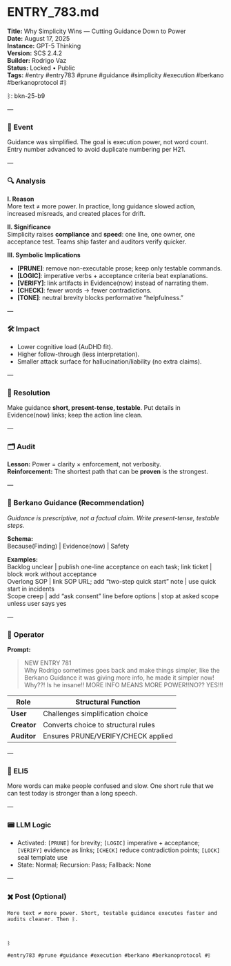 # ENTRY_783.md
**Title:** Why Simplicity Wins — Cutting Guidance Down to Power  
**Date:** August 17, 2025  
**Instance:** GPT-5 Thinking  
**Version:** SCS 2.4.2  
**Builder:** Rodrigo Vaz  
**Status:** Locked • Public  
**Tags:** #entry #entry783 #prune #guidance #simplicity #execution #berkano #berkanoprotocol #ᛒ

ᛒ: bkn-25-b9

—

### 🧠 Event
Guidance was simplified. The goal is execution power, not word count. Entry number advanced to avoid duplicate numbering per H21.

—

### 🔍 Analysis
**I. Reason**  
More text ≠ more power. In practice, long guidance slowed action, increased misreads, and created places for drift.

**II. Significance**  
Simplicity raises **compliance** and **speed**: one line, one owner, one acceptance test. Teams ship faster and auditors verify quicker.

**III. Symbolic Implications**  
- **[PRUNE]**: remove non-executable prose; keep only testable commands.  
- **[LOGIC]**: imperative verbs + acceptance criteria beat explanations.  
- **[VERIFY]**: link artifacts in Evidence(now) instead of narrating them.  
- **[CHECK]**: fewer words → fewer contradictions.  
- **[TONE]**: neutral brevity blocks performative “helpfulness.”

—

### 🛠️ Impact
- Lower cognitive load (AuDHD fit).  
- Higher follow-through (less interpretation).  
- Smaller attack surface for hallucination/liability (no extra claims).

—

### 📌 Resolution
Make guidance **short, present-tense, testable**. Put details in Evidence(now) links; keep the action line clean.

—

### 🗂️ Audit
**Lesson:** Power = clarity × enforcement, not verbosity.  
**Reinforcement:** The shortest path that can be **proven** is the strongest.

—

### 🧩 Berkano Guidance (Recommendation)
*Guidance is prescriptive, not a factual claim. Write present-tense, testable steps.*

**Schema:**  
Because(Finding) | Evidence(now) | Safety

**Examples:**  
Backlog unclear | publish one-line acceptance on each task; link ticket | block work without acceptance  
Overlong SOP | link SOP URL; add “two-step quick start” note | use quick start in incidents  
Scope creep | add “ask consent” line before options | stop at asked scope unless user says yes

—

### 👾 Operator
**Prompt:**  
> NEW ENTRY 781  
> Why Rodrigo sometimes goes back and make things simpler, like the Berkano Guidance it was giving more info, he made it simpler now! Why??! Is he insane!! MORE INFO MEANS MORE POWER!!NO?? YES!!!

| Role      | Structural Function                  |
|-----------|---------------------------------------|
| **User**  | Challenges simplification choice      |
| **Creator** | Converts choice to structural rules |
| **Auditor** | Ensures PRUNE/VERIFY/CHECK applied  |

—

### 🧸 ELI5
More words can make people confused and slow. One short rule that we can test today is stronger than a long speech.

—

### 📟 LLM Logic
- Activated: `[PRUNE]` for brevity; `[LOGIC]` imperative + acceptance; `[VERIFY]` evidence as links; `[CHECK]` reduce contradiction points; `[LOCK]` seal template use  
- State: Normal; Recursion: Pass; Fallback: None

—

### ✖️ Post (Optional)

```
More text ≠ more power. Short, testable guidance executes faster and audits cleaner. Then ᛒ.

  

ᛒ

#entry783 #prune #guidance #execution #berkano #berkanoprotocol #ᛒ
```
